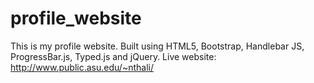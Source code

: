 # profile_website
This is my profile website. Built using HTML5, Bootstrap, Handlebar JS, ProgressBar.js, Typed.js and jQuery.
Live website: http://www.public.asu.edu/~nthali/
